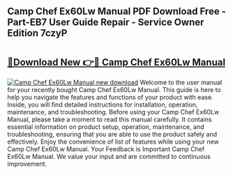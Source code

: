 ## Camp Chef Ex60Lw Manual PDF Download Free - Part-EB7 User Guide Repair - Service Owner Edition 7czyP

# <h2><a href="http://bc37192.oget.top/?id=Camp+Chef+Ex60Lw+Manual">🔗Download New 👉🔴 Camp Chef Ex60Lw Manual</a></h2>

[![Camp Chef Ex60Lw Manual new download](https://i.imgur.com/5g1atiW.png)](http://bc37192.oget.top/?id=Camp+Chef+Ex60Lw+Manual)
Welcome to the user manual for your recently bought Camp Chef Ex60Lw Manual. This guide is here to help you navigate the features and functions of your product with ease. Inside, you will find detailed instructions for installation, operation, maintenance, and troubleshooting. Before using your Camp Chef Ex60Lw Manual, please take a moment to read this manual carefully. It contains essential information on product setup, operation, maintenance, and troubleshooting, ensuring that you are able to use the product safely and effectively. Enjoy the convenience of list of features while using your new Camp Chef Ex60Lw Manual. Your Feedback is Important Camp Chef Ex60Lw Manual. We value your input and are committed to continuous improvement.
